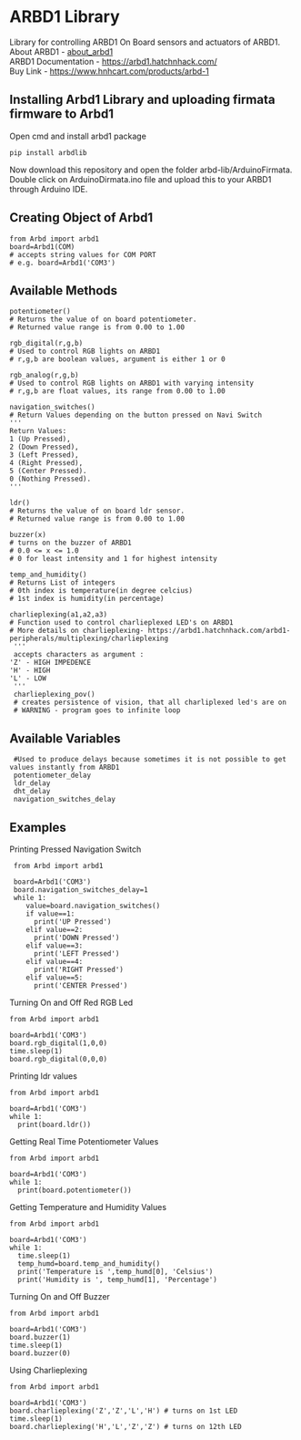 # ARBD1 Library

Library for controlling ARBD1 On Board sensors and actuators of ARBD1.<br/>
About ARBD1 - <a href="about_arbd1.md">about_arbd1</a><br/>
ARBD1 Documentation - https://arbd1.hatchnhack.com/<br/>
Buy Link - https://www.hnhcart.com/products/arbd-1

## Installing Arbd1 Library and uploading firmata firmware to Arbd1
Open cmd and install arbd1 package
   
    pip install arbdlib

Now download this repository and open the folder arbd-lib/ArduinoFirmata.
Double click on ArduinoDirmata.ino file and upload this to your ARBD1 through Arduino IDE.

## Creating Object of Arbd1
    from Arbd import arbd1
    board=Arbd1(COM)
    # accepts string values for COM PORT 
    # e.g. board=Arbd1('COM3')
    
    
## Available Methods
    potentiometer()
    # Returns the value of on board potentiometer.
    # Returned value range is from 0.00 to 1.00
    
    rgb_digital(r,g,b)  
    # Used to control RGB lights on ARBD1
    # r,g,b are boolean values, argument is either 1 or 0
    
    rgb_analog(r,g,b)
    # Used to control RGB lights on ARBD1 with varying intensity
    # r,g,b are float values, its range from 0.00 to 1.00
    
    navigation_switches()
    # Return Values depending on the button pressed on Navi Switch
    ''' 
    Return Values:
    1 (Up Pressed),      
    2 (Down Pressed),   
    3 (Left Pressed),       
    4 (Right Pressed),      
    5 (Center Pressed).  
    0 (Nothing Pressed).
    '''
    
    ldr()
    # Returns the value of on board ldr sensor.
    # Returned value range is from 0.00 to 1.00
    
    buzzer(x)
    # turns on the buzzer of ARBD1
    # 0.0 <= x <= 1.0
    # 0 for least intensity and 1 for highest intensity 
    
    temp_and_humidity() 
    # Returns List of integers
    # 0th index is temperature(in degree celcius)
    # 1st index is humidity(in percentage)
    
    charlieplexing(a1,a2,a3)  
    # Function used to control charlieplexed LED's on ARBD1
    # More details on charlieplexing- https://arbd1.hatchnhack.com/arbd1-peripherals/multiplexing/charlieplexing
     '''
     accepts characters as argument :
    'Z' - HIGH IMPEDENCE
    'H' - HIGH
    'L' - LOW
     '''
     charlieplexing_pov()
     # creates persistence of vision, that all charliplexed led's are on
     # WARNING - program goes to infinite loop
     
 ## Available Variables
     #Used to produce delays because sometimes it is not possible to get values instantly from ARBD1
     potentiometer_delay         
     ldr_delay              
     dht_delay                 
     navigation_switches_delay
     
 ## Examples
 
Printing Pressed Navigation Switch 

     from Arbd import arbd1
     
     board=Arbd1('COM3')
     board.navigation_switches_delay=1
     while 1:
        value=board.navigation_switches()
        if value==1:
          print('UP Pressed')
        elif value==2:
          print('DOWN Pressed')
        elif value==3:            
          print('LEFT Pressed')
        elif value==4:            
          print('RIGHT Pressed') 
        elif value==5:            
          print('CENTER Pressed') 

Turning On and Off Red RGB Led

    from Arbd import arbd1
    
    board=Arbd1('COM3')
    board.rgb_digital(1,0,0)
    time.sleep(1)
    board.rgb_digital(0,0,0)
 
 Printing ldr values
 
    from Arbd import arbd1
    
    board=Arbd1('COM3')
    while 1:
      print(board.ldr())
 
 Getting Real Time Potentiometer Values
     
    from Arbd import arbd1
    
    board=Arbd1('COM3')
    while 1:
      print(board.potentiometer()) 
 Getting Temperature and Humidity Values 
 
    from Arbd import arbd1
    
    board=Arbd1('COM3')
    while 1:
      time.sleep(1)
      temp_humd=board.temp_and_humidity()
      print('Temperature is ',temp_humd[0], 'Celsius')
      print('Humidity is ', temp_humd[1], 'Percentage')
      
  Turning On and Off Buzzer

    from Arbd import arbd1
    
    board=Arbd1('COM3')
    board.buzzer(1)
    time.sleep(1)
    board.buzzer(0)
    
  Using Charlieplexing
  
    from Arbd import arbd1
    
    board=Arbd1('COM3')
    board.charlieplexing('Z','Z','L','H') # turns on 1st LED
    time.sleep(1)
    board.charlieplexing('H','L','Z','Z') # turns on 12th LED
    

   
  
